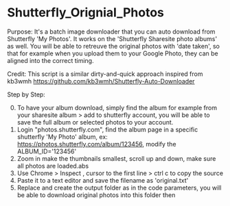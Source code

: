 # Shutterfly_Orignial_Photos

Purpose: It's a batch image downloader that you can auto download from Shutterfly 'My Photos'. It works on the 'Shutterfly Sharesite photo albums' as well. You will be able to retreuve the original photos with 'date taken', so that for example when you upload them to your Google Photo, they can be aligned into the correct timing.

Credit: This script is a similar dirty-and-quick approach inspired from kb3wmh https://github.com/kb3wmh/Shutterfly-Auto-Downloader

Step by Step:

0. To have your album download, simply find the album for example from your sharesite album > add to shutterfly account, you will be able to save the full album or selected photos to your account.
1. Login "photos.shutterfly.com", find the album page in a specific shutterfly 'My Photo' album, ex: https://photos.shutterfly.com/album/123456, modify the ALBUM_ID='123456'
2. Zoom in make the thumbnails smallest, scroll up and down, make sure all photos are loaded.abs
3. Use Chrome > Inspect , cursor to the first line <html> > ctrl c to copy the source
4. Paste it to a text editor and save the filename as 'original.txt'
5. Replace and create the output folder as in the code parameters, you will be able to download original photos into this folder then

